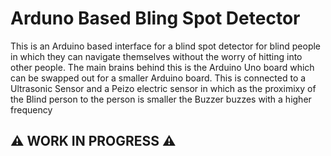# Arduno Based Bling Spot Detector

This is an Arduino based interface for a blind spot detector for blind people in which they can navigate themselves without the worry of hitting into other people.
The main brains behind this is the Arduino Uno board which can be swapped out for a smaller Arduino board. This is connected to a Ultrasonic Sensor and a Peizo electric sensor in which as the proximixy of the Blind person to the person is smaller the Buzzer buzzes with a higher frequency

## ⚠️ WORK IN PROGRESS ⚠️
